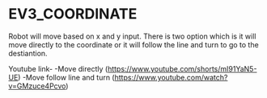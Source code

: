 # EV3_COORDINATE

Robot will move based on x and y input. There is two option which is it will move directly to the coordinate or it will follow the line and turn to go to the destiantion.

Youtube link-
-Move directly (https://www.youtube.com/shorts/mI91YaN5-UE)
-Move follow line and turn (https://www.youtube.com/watch?v=GMzuce4Pcvo)
